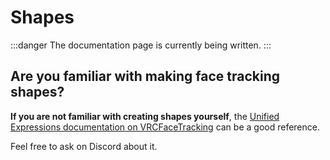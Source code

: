 ﻿# Shapes

:::danger
The documentation page is currently being written.
:::

## Are you familiar with making face tracking shapes?

**If you are not familiar with creating shapes yourself**, the [Unified Expressions documentation on VRCFaceTracking](https://docs.vrcft.io/docs/tutorial-avatars/tutorial-avatars-extras/unified-blendshapes)
can be a good reference.

Feel free to ask on Discord about it.
